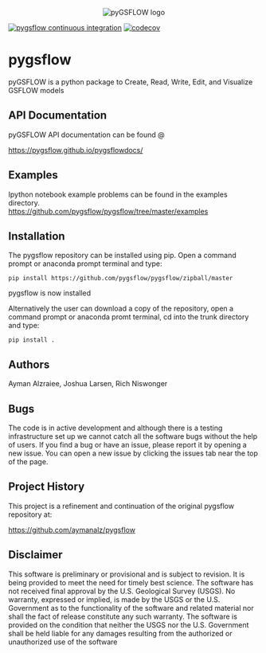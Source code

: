 <p align="center">
  <img src="https://raw.githubusercontent.com/pygsflow/pygsflow/master/examples/figures/motto2.PNG" alt="pyGSFLOW logo"/>
</p>

[![pygsflow continuous integration](https://github.com/pygsflow/pygsflow/actions/workflows/ci.yml/badge.svg)](https://github.com/pygsflow/pygsflow/actions/workflows/ci.yml)
[![codecov](https://codecov.io/gh/pygsflow/pygsflow/branch/master/graph/badge.svg?token=UC4KRJAHUS)](https://codecov.io/gh/pygsflow/pygsflow)
# pygsflow
pyGSFLOW is a python package to Create, Read, Write, Edit, and Visualize GSFLOW models

## API Documentation
pyGSFLOW API documentation can be found @

https://pygsflow.github.io/pygsflowdocs/

## Examples
Ipython notebook example problems can be found in the examples directory.  
https://github.com/pygsflow/pygsflow/tree/master/examples

## Installation
The pygsflow repository can be installed using pip.
Open a command prompt or anaconda prompt terminal and type:

`pip install https://github.com/pygsflow/pygsflow/zipball/master`

pygsflow is now installed

Alternatively the user can download a copy of the repository, open a command prompt or anaconda promt terminal, cd into the trunk directory and type:

`pip install . `

## Authors
Ayman Alzraiee, Joshua Larsen, Rich Niswonger

## Bugs
The code is in active development and although there is a testing infrastructure set up we cannot catch all the software bugs without the help of users. If you find a bug or have an issue, please report it by opening a new issue. You can open a new issue by clicking the issues tab near the top of the page.

## Project History
This project is a refinement and continuation of the original pygsflow repository at:

https://github.com/aymanalz/pygsflow

## Disclaimer
This software is preliminary or provisional and is subject to revision. It is being provided to meet the need for timely best science. The software has not received final approval by the U.S. Geological Survey (USGS). No warranty, expressed or implied, is made by the USGS or the U.S. Government as to the functionality of the software and related material nor shall the fact of release constitute any such warranty. The software is provided on the condition that neither the USGS nor the U.S. Government shall be held liable for any damages resulting from the authorized or unauthorized use of the software
